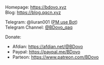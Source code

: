 Homepage: https://bdovo.xyz  
Blog: https://blog.qqcn.xyz

Telegram: @liuran001 ([PM use Bot](https://t.me/BDovo_bot))  
Telegram Channel: [@BDovo_qaq](https://t.me/s/BDovo_qaq)


Donate:
- Afdian: https://afdian.net/@BDovo
- Paypal: https://paypal.me/BDovo
- Parteon: https://www.patreon.com/BDovo
